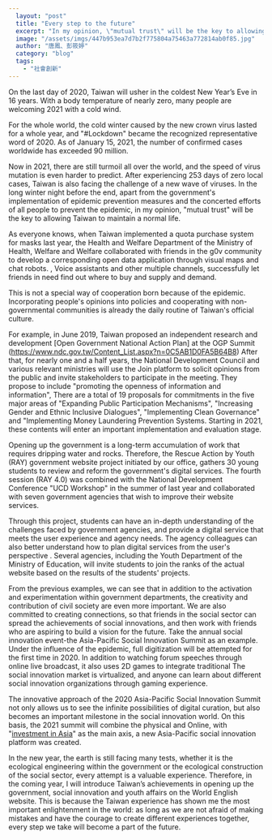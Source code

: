 ```yaml
---
  layout: "post"
  title: "Every step to the future"
  excerpt: "In my opinion, \"mutual trust\" will be the key to allowing Taiwan to maintain a normal life."
  image: "/assets/imgs/447b953ea7d7b2f775804a75463a772814ab0f85.jpg"
  author: "唐鳳、彭筱婷"
  category: "blog"
  tags: 
    - "社會創新"
---
```



On the last day of 2020, Taiwan will usher in the coldest New Year’s Eve in 16 years. With a body temperature of nearly zero, many people are welcoming 2021 with a cold wind. 

For the whole world, the cold winter caused by the new crown virus lasted for a whole year, and "#Lockdown" became the recognized representative word of 2020. As of January 15, 2021, the number of confirmed cases worldwide has exceeded 90 million. 

Now in 2021, there are still turmoil all over the world, and the speed of virus mutation is even harder to predict. After experiencing 253 days of zero local cases, Taiwan is also facing the challenge of a new wave of viruses. In the long winter night before the end, apart from the government's implementation of epidemic prevention measures and the concerted efforts of all people to prevent the epidemic, in my opinion, "mutual trust" will be the key to allowing Taiwan to maintain a normal life. 

As everyone knows, when Taiwan implemented a quota purchase system for masks last year, the Health and Welfare Department of the Ministry of Health, Welfare and Welfare collaborated with friends in the g0v community to develop a corresponding open data application through visual maps and chat robots. , Voice assistants and other multiple channels, successfully let friends in need find out where to buy and supply and demand. 

This is not a special way of cooperation born because of the epidemic. Incorporating people's opinions into policies and cooperating with non-governmental communities is already the daily routine of Taiwan's official culture. 

For example, in June 2019, Taiwan proposed an independent research and development [Open Government National Action Plan] at the OGP Summit (https://www.ndc.gov.tw/Content_List.aspx?n=0C5AB1D0FA5B64B8) After that, for nearly one and a half years, the National Development Council and various relevant ministries will use the Join platform to solicit opinions from the public and invite stakeholders to participate in the meeting. They propose to include "promoting the openness of information and information", There are a total of 19 proposals for commitments in the five major areas of "Expanding Public Participation Mechanisms", "Increasing Gender and Ethnic Inclusive Dialogues", "Implementing Clean Governance" and "Implementing Money Laundering Prevention Systems. Starting in 2021, these contents will enter an important implementation and evaluation stage. 

Opening up the government is a long-term accumulation of work that requires dripping water and rocks. Therefore, the Rescue Action by Youth (RAY) government website project initiated by our office, gathers 30 young students to review and reform the government's digital services. The fourth session (RAY 4.0) was combined with the National Development Conference "UCD Workshop" in the summer of last year and collaborated with seven government agencies that wish to improve their website services. 

Through this project, students can have an in-depth understanding of the challenges faced by government agencies, and provide a digital service that meets the user experience and agency needs. The agency colleagues can also better understand how to plan digital services from the user's perspective . Several agencies, including the Youth Department of the Ministry of Education, will invite students to join the ranks of the actual website based on the results of the students' projects. 

From the previous examples, we can see that in addition to the activation and experimentation within government departments, the creativity and contribution of civil society are even more important. We are also committed to creating connections, so that friends in the social sector can spread the achievements of social innovations, and then work with friends who are aspiring to build a vision for the future. Take the annual social innovation event-the Asia-Pacific Social Innovation Summit as an example. Under the influence of the epidemic, full digitization will be attempted for the first time in 2020. In addition to watching forum speeches through online live broadcast, it also uses 2D games to integrate traditional The social innovation market is virtualized, and anyone can learn about different social innovation organizations through gaming experience. 

The innovative approach of the 2020 Asia-Pacific Social Innovation Summit not only allows us to see the infinite possibilities of digital curation, but also becomes an important milestone in the social innovation world. On this basis, the 2021 summit will combine the physical and Online, with "[investment in Asia](https://apsis.tw/)" as the main axis, a new Asia-Pacific social innovation platform was created. 

In the new year, the earth is still facing many tests, whether it is the ecological engineering within the government or the ecological construction of the social sector, every attempt is a valuable experience. Therefore, in the coming year, I will introduce Taiwan’s achievements in opening up the government, social innovation and youth affairs on the World English website. This is because the Taiwan experience has shown me the most important enlightenment in the world: as long as we are not afraid of making mistakes and have the courage to create different experiences together, every step we take will become a part of the future. 
